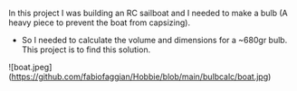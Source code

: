 In this project I was building an RC sailboat and I needed to make a bulb (A heavy piece to prevent the boat from capsizing).

- So I needed to calculate the volume and dimensions for a ~680gr bulb. This project is to find this solution.

![boat.jpeg]
(https://github.com/fabiofaggian/Hobbie/blob/main/bulbcalc/boat.jpg)

